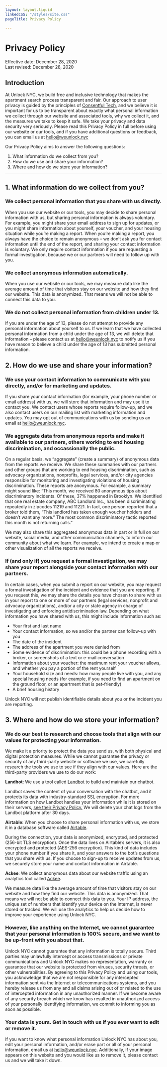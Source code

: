 ```yaml
---
layout: layout.liquid
linkedCSS: "/styles/site.css"
pageTitle: Privacy Policy

---
```

# Privacy Policy

Effective date: December 28, 2020  
Last revised: December 28, 2020

## Introduction

At Unlock NYC, we build free and inclusive technology that makes the apartment search process transparent and fair. Our approach to user privacy is guided by the principles of [Consentful Tech](https://www.consentfultech.io/), and we believe it is important for us to be transparent about exactly what personal information we collect through our website and associated tools, why we collect it, and the measures we take to keep it safe. We take your privacy and data security very seriously. Please read this Privacy Policy in full before using our website or our tools, and if you have additional questions or feedback, you can email us at [hello@weunlock.nyc](mailto:hello@weunlock.nyc)

Our Privacy Policy aims to answer the following questions:

1. What information do we collect from you?
2. How do we use and share your information?
3. Where and how do we store your information?

***

## 1. What information do we collect from you?

### We collect personal information that you share with us directly.

When you use our website or our tools, you may decide to share personal information with us, but sharing personal information is always voluntary. For example, you might share your email address to sign up for updates, or you might share information about yourself, your voucher, and your housing situation while you’re making a report. When you’re making a report, you always have the choice to remain anonymous – we don’t ask you for contact information until the end of the report, and sharing your contact information is voluntary. We only require contact information if you are requesting a formal investigation, because we or our partners will need to follow up with you.

### We collect anonymous information automatically.

When you use our website or our tools, we may measure data like the average amount of time that visitors stay on our website and how they find our website. This data is anonymized. That means we will not be able to connect this data to you.

### We do not collect personal information from children under 13.

If you are under the age of 13, please do not attempt to provide any personal information about yourself to us. If we learn that we have collected personal information from a child under the age of 13, we will delete that information – please contact us at hello@weunlock.nyc to notify us if you have reason to believe a child under the age of 13 has submitted personal information.

## 2. How do we use and share your information?

### We use your contact information to communicate with you directly, and/or for marketing and updates.

If you share your contact information (for example, your phone number or email address) with us, we will store that information and may use it to contact you. We contact users whose reports require follow-up, and we also contact users on our mailing list with marketing information and updates. You may opt out of communications with us by sending us an email at hello@weunlock.nyc.

### We aggregate data from anonymous reports and make it available to our partners, others working to end housing discrimination, and occassionally the public.

On a regular basis, we “aggregate” (create a summary) of anonymous data from the reports we receive. We share these summaries with our partners and other groups that are working to end housing discrimination, such as advocacy organizations, nonprofits, legal services, and/or city agencies responsible for monitoring and investigating violations of housing discrimination. These reports are anonymous. For example, a summary might sound like: “This month, we received 80 anonymous tips about discriminatory incidents. Of these, 37% happened in Brooklyn. We identified that one real estate company, ABC Landlord Inc., has been discriminating repeatedly in zipcodes 11219 and 11221. In fact, one person reported that a broker told them, “This landlord has taken enough voucher holders and doesn’t want any more.” The most common discriminatory tactic reported this month is not returning calls.”

We may also share this aggregated anonymous data in part or in full on our website, social media, and other communication channels, to inform our community about what we learn. For example, we intend to create a map or other visualization of all the reports we receive.

### If (and only if) you request a formal investigation, we may share your report alongside your contact information with our partners.

In certain cases, when you submit a report on our website, you may request a formal investigation of the incident and evidence that you are reporting. If you request this, we may share the details you have chosen to share with us in your report to one or more of our partners (legal services, nonprofit and advocacy organizations), and/or a city or state agency in charge of investigating and enforcing antidiscrimination law. Depending on what information you have shared with us, this might include information such as:

* Your first and last name
* Your contact information, so we and/or the partner can follow-up with you
* The date of the incident
* The address of the apartment you were denied from
* Some evidence of discrimination: this could be a phone recording with a broker, or screenshots of a text or e-mail conversation
* Information about your voucher: the maximum rent your voucher allows, and whether you pay a portion of the rent yourself
* Your household size and needs: how many people live with you, and any special housing needs (for example, if you need to find an apartment on the ground floor, or an apartment that is pet-friendly)
* A brief housing history

Unlock NYC will not publish identifiable details about you or the incident you are reporting.

## 3. Where and how do we store your information?

### We do our best to research and choose tools that align with our values for protecting your information.

We make it a priority to protect the data you send us, with both physical and digital protection measures. While we cannot guarantee the privacy or security of any third-party website or software we use, we carefully research the tools we use to see if they align with our values. Here are the third-party providers we use to do our work:

**Landbot**: We use a tool called [Landbot](https://landbot.io/) to build and maintain our chatbot.

Landbot saves the content of your conversation with the chatbot, and it protects its data with industry-standard SSL encryption. For more information on how Landbot handles your information while it is stored on their servers, [see their Privacy Policy.](https://landbot.io/privacy-policy) We will delete your chat logs from the Landbot platform after 30 days.

**Airtable**: When you choose to share personal information with us, we store it in a database software called [Airtable](https://airtable.com/security).

During the connection, your data is anonymized, encrypted, and protected (256-bit TLS encryption). Once the data lives on Airtable’s servers, it is also encrypted and protected (AES-256 encryption). This kind of data includes your phone number if you share it, and your answers to the bot’s questions that you share with us. If you choose to sign-up to receive updates from us, we securely store your name and contact information in Airtable.

**Ackee**: We collect anonymous data about our website traffic using an analytics tool called [Ackee](https://ackee.electerious.com/)**.**

We measure data like the average amount of time that visitors stay on our website and how they find our website. This data is anonymized. That means we will not be able to connect this data to you. Your IP address, the unique set of numbers that identify your device on the Internet, is never stored or tracked. We will use the analytics to help us decide how to improve your experience using Unlock NYC.

### However, like anything on the Internet, we cannot guarantee that your personal information is 100% secure, and we want to be up-front with you about that.

Unlock NYC cannot guarantee that any information is totally secure. Third parties may unlawfully intercept or access transmissions or private communications and Unlock NYC makes no representation, warranty or guarantee that our website is protected from viruses, security threats, or other vulnerabilities. By agreeing to this Privacy Policy and using our tools, you acknowledge that we are not responsible for any intercepted information sent via the Internet or telecommunications systems, and you hereby release us from any and all claims arising out of or related to the use of intercepted information in any unauthorized manner. If we become aware of any security breach which we know has resulted in unauthorized access of your personally identifying information, we commit to informing you as soon as possible.

### Your data is yours. Get in touch with us if you ever want to edit or remove it.

If you want to know what personal information Unlock NYC has about you, edit your personal information, and/or erase part or all of your personal information, email us at [hello@weunlock.nyc](mailto:hello@weunlock.nyc). Additionally, if your image appears on this website and you would like us to remove it, please contact us and we will take it down.